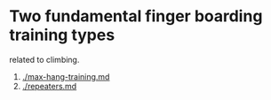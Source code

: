 # Two fundamental finger boarding training types


related to climbing.

1. [./max-hang-training.md](./max-hang-training.md)
1. [./repeaters.md](./repeaters.md)
